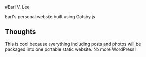#Earl V. Lee

Earl's personal website built using Gatsby.js

## Thoughts

This is cool because everything including posts and photos will be packaged into one portable static website. No more WordPress!
